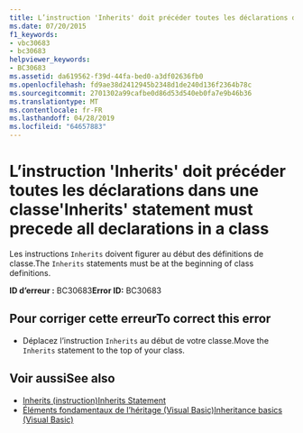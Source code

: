 ```yaml
---
title: L’instruction 'Inherits' doit précéder toutes les déclarations dans une classe
ms.date: 07/20/2015
f1_keywords:
- vbc30683
- bc30683
helpviewer_keywords:
- BC30683
ms.assetid: da619562-f39d-44fa-bed0-a3df02636fb0
ms.openlocfilehash: fd9ae38d2412945b2348d1de240d136f2364b78c
ms.sourcegitcommit: 2701302a99cafbe0d86d53d540eb0fa7e9b46b36
ms.translationtype: MT
ms.contentlocale: fr-FR
ms.lasthandoff: 04/28/2019
ms.locfileid: "64657883"
---
```

# <a name="inherits-statement-must-precede-all-declarations-in-a-class"></a><span data-ttu-id="255c5-102">L’instruction 'Inherits' doit précéder toutes les déclarations dans une classe</span><span class="sxs-lookup"><span data-stu-id="255c5-102">'Inherits' statement must precede all declarations in a class</span></span>
<span data-ttu-id="255c5-103">Les instructions `Inherits` doivent figurer au début des définitions de classe.</span><span class="sxs-lookup"><span data-stu-id="255c5-103">The `Inherits` statements must be at the beginning of class definitions.</span></span>  
  
 <span data-ttu-id="255c5-104">**ID d’erreur :** BC30683</span><span class="sxs-lookup"><span data-stu-id="255c5-104">**Error ID:** BC30683</span></span>  
  
## <a name="to-correct-this-error"></a><span data-ttu-id="255c5-105">Pour corriger cette erreur</span><span class="sxs-lookup"><span data-stu-id="255c5-105">To correct this error</span></span>  
  
- <span data-ttu-id="255c5-106">Déplacez l’instruction `Inherits` au début de votre classe.</span><span class="sxs-lookup"><span data-stu-id="255c5-106">Move the `Inherits` statement to the top of your class.</span></span>  
  
## <a name="see-also"></a><span data-ttu-id="255c5-107">Voir aussi</span><span class="sxs-lookup"><span data-stu-id="255c5-107">See also</span></span>

- [<span data-ttu-id="255c5-108">Inherits (instruction)</span><span class="sxs-lookup"><span data-stu-id="255c5-108">Inherits Statement</span></span>](../../visual-basic/language-reference/statements/inherits-statement.md)
- [<span data-ttu-id="255c5-109">Éléments fondamentaux de l’héritage (Visual Basic)</span><span class="sxs-lookup"><span data-stu-id="255c5-109">Inheritance basics (Visual Basic)</span></span>](~/docs/visual-basic/programming-guide/language-features/objects-and-classes/inheritance-basics.md)
